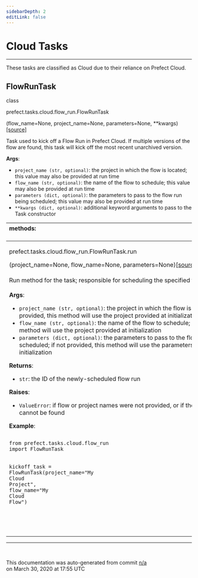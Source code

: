```yaml
---
sidebarDepth: 2
editLink: false
---
```

# Cloud Tasks
---
These tasks are classified as Cloud due to their reliance on Prefect Cloud.
 ## FlowRunTask
 <div class='class-sig' id='prefect-tasks-cloud-flow-run-flowruntask'><p class="prefect-sig">class </p><p class="prefect-class">prefect.tasks.cloud.flow_run.FlowRunTask</p>(flow_name=None, project_name=None, parameters=None, **kwargs)<span class="source"><a href="https://github.com/PrefectHQ/prefect/blob/master/src/prefect/tasks/cloud/flow_run.py#L9">[source]</a></span></div>

Task used to kick off a Flow Run in Prefect Cloud. If multiple versions of the flow are found, this task will kick off the most recent unarchived version.

**Args**:     <ul class="args"><li class="args">`project_name (str, optional)`: the project in which the flow is located; this value may also be provided         at run time     </li><li class="args">`flow_name (str, optional)`: the name of the flow to schedule; this value may also be provided at run time     </li><li class="args">`parameters (dict, optional)`: the parameters to pass to the flow run being scheduled; this value may also         be provided at run time     </li><li class="args">`**kwargs (dict, optional)`: additional keyword arguments to pass to the Task constructor</li></ul>

|methods: &nbsp;&nbsp;&nbsp;&nbsp;&nbsp;&nbsp;&nbsp;&nbsp;&nbsp;&nbsp;&nbsp;&nbsp;&nbsp;&nbsp;&nbsp;&nbsp;&nbsp;&nbsp;&nbsp;&nbsp;&nbsp;&nbsp;&nbsp;&nbsp;&nbsp;&nbsp;&nbsp;&nbsp;&nbsp;&nbsp;&nbsp;&nbsp;&nbsp;&nbsp;&nbsp;&nbsp;&nbsp;&nbsp;&nbsp;&nbsp;&nbsp;&nbsp;&nbsp;&nbsp;&nbsp;&nbsp;&nbsp;&nbsp;&nbsp;&nbsp;&nbsp;&nbsp;&nbsp;&nbsp;&nbsp;&nbsp;&nbsp;&nbsp;&nbsp;&nbsp;&nbsp;&nbsp;&nbsp;&nbsp;&nbsp;&nbsp;&nbsp;&nbsp;&nbsp;&nbsp;&nbsp;&nbsp;&nbsp;&nbsp;&nbsp;&nbsp;&nbsp;&nbsp;&nbsp;&nbsp;&nbsp;&nbsp;&nbsp;&nbsp;&nbsp;&nbsp;&nbsp;&nbsp;&nbsp;&nbsp;&nbsp;&nbsp;&nbsp;&nbsp;&nbsp;&nbsp;&nbsp;&nbsp;&nbsp;&nbsp;&nbsp;&nbsp;&nbsp;&nbsp;&nbsp;&nbsp;&nbsp;&nbsp;&nbsp;&nbsp;&nbsp;&nbsp;&nbsp;&nbsp;&nbsp;&nbsp;&nbsp;&nbsp;&nbsp;&nbsp;&nbsp;&nbsp;&nbsp;&nbsp;&nbsp;&nbsp;&nbsp;&nbsp;&nbsp;&nbsp;&nbsp;&nbsp;&nbsp;&nbsp;&nbsp;&nbsp;&nbsp;&nbsp;&nbsp;&nbsp;&nbsp;&nbsp;&nbsp;&nbsp;&nbsp;&nbsp;&nbsp;&nbsp;&nbsp;&nbsp;|
|:----|
 | <div class='method-sig' id='prefect-tasks-cloud-flow-run-flowruntask-run'><p class="prefect-class">prefect.tasks.cloud.flow_run.FlowRunTask.run</p>(project_name=None, flow_name=None, parameters=None)<span class="source"><a href="https://github.com/PrefectHQ/prefect/blob/master/src/prefect/tasks/cloud/flow_run.py#L35">[source]</a></span></div>
<p class="methods">Run method for the task; responsible for scheduling the specified flow run.<br><br>**Args**:     <ul class="args"><li class="args">`project_name (str, optional)`: the project in which the flow is located; if not provided, this method         will use the project provided at initialization     </li><li class="args">`flow_name (str, optional)`: the name of the flow to schedule; if not provided, this method will         use the project provided at initialization     </li><li class="args">`parameters (dict, optional)`: the parameters to pass to the flow run being scheduled; if not provided,         this method will use the parameters provided at initialization</li></ul>**Returns**:     <ul class="args"><li class="args">`str`: the ID of the newly-scheduled flow run</li></ul>**Raises**:     <ul class="args"><li class="args">`ValueError`: if flow or project names were not provided, or if the flow provided cannot be found</li></ul>**Example**:     <br><pre class="language-python"><code class="language-python">    <span class="token keyword">from</span> prefect.tasks.cloud.flow_run <span class="token keyword">import</span> FlowRunTask<br><br>    kickoff_task <span class="token operator">=</span> FlowRunTask<span class="token punctuation">(</span>project_name<span class="token operator">=</span><span class="token string">"</span><span class="token string">My Cloud Project</span><span class="token string">"</span><span class="token punctuation">,</span> flow_name<span class="token operator">=</span><span class="token string">"</span><span class="token string">My Cloud Flow</span><span class="token string">"</span><span class="token punctuation">)</span><br>    <br></code></pre><br></p>|

---
<br>


<p class="auto-gen">This documentation was auto-generated from commit <a href='https://github.com/PrefectHQ/prefect/commit/n/a'>n/a</a> </br>on March 30, 2020 at 17:55 UTC</p>